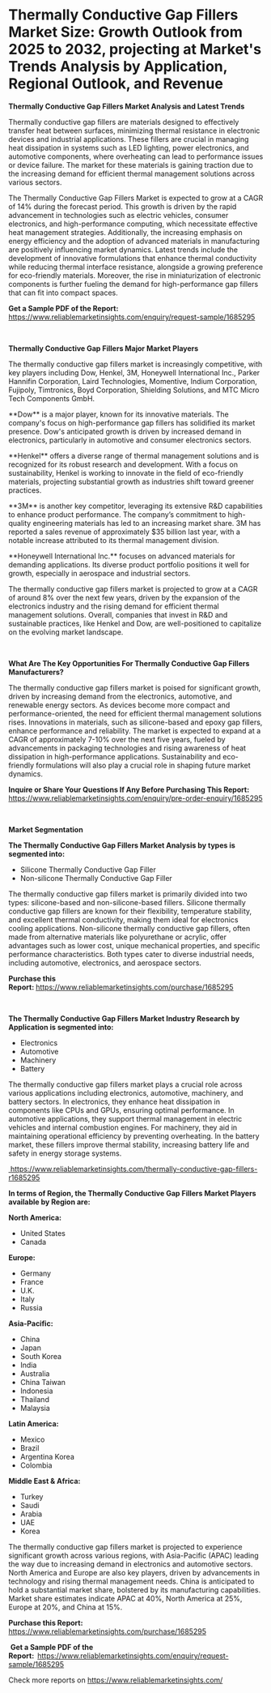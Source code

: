 <p><h1>Thermally Conductive Gap Fillers Market Size: Growth Outlook from 2025 to 2032, projecting at Market's Trends Analysis by Application, Regional Outlook, and Revenue</h1></p><p><strong>Thermally Conductive Gap Fillers Market Analysis and Latest Trends</strong></p>
<p><p>Thermally conductive gap fillers are materials designed to effectively transfer heat between surfaces, minimizing thermal resistance in electronic devices and industrial applications. These fillers are crucial in managing heat dissipation in systems such as LED lighting, power electronics, and automotive components, where overheating can lead to performance issues or device failure. The market for these materials is gaining traction due to the increasing demand for efficient thermal management solutions across various sectors.</p><p>The Thermally Conductive Gap Fillers Market is expected to grow at a CAGR of 14% during the forecast period. This growth is driven by the rapid advancement in technologies such as electric vehicles, consumer electronics, and high-performance computing, which necessitate effective heat management strategies. Additionally, the increasing emphasis on energy efficiency and the adoption of advanced materials in manufacturing are positively influencing market dynamics. Latest trends include the development of innovative formulations that enhance thermal conductivity while reducing thermal interface resistance, alongside a growing preference for eco-friendly materials. Moreover, the rise in miniaturization of electronic components is further fueling the demand for high-performance gap fillers that can fit into compact spaces.</p></p>
<p><strong>Get a Sample PDF of the Report:&nbsp;</strong> <a href="https://www.reliablemarketinsights.com/enquiry/request-sample/1685295?utm_campaign=2792&utm_medium=2&utm_source=Github&utm_content=ia&utm_term=26032025&utm_id=thermally-conductive-gap-fillers">https://www.reliablemarketinsights.com/enquiry/request-sample/1685295</a></p>
<p>&nbsp;</p>
<p><strong>Thermally Conductive Gap Fillers Major Market Players</strong></p>
<p><p>The thermally conductive gap fillers market is increasingly competitive, with key players including Dow, Henkel, 3M, Honeywell International Inc., Parker Hannifin Corporation, Laird Technologies, Momentive, Indium Corporation, Fujipoly, Timtronics, Boyd Corporation, Shielding Solutions, and MTC Micro Tech Components GmbH.</p><p>**Dow** is a major player, known for its innovative materials. The company's focus on high-performance gap fillers has solidified its market presence. Dow's anticipated growth is driven by increased demand in electronics, particularly in automotive and consumer electronics sectors.</p><p>**Henkel** offers a diverse range of thermal management solutions and is recognized for its robust research and development. With a focus on sustainability, Henkel is working to innovate in the field of eco-friendly materials, projecting substantial growth as industries shift toward greener practices.</p><p>**3M** is another key competitor, leveraging its extensive R&D capabilities to enhance product performance. The company’s commitment to high-quality engineering materials has led to an increasing market share. 3M has reported a sales revenue of approximately $35 billion last year, with a notable increase attributed to its thermal management division.</p><p>**Honeywell International Inc.** focuses on advanced materials for demanding applications. Its diverse product portfolio positions it well for growth, especially in aerospace and industrial sectors.</p><p>The thermally conductive gap fillers market is projected to grow at a CAGR of around 8% over the next few years, driven by the expansion of the electronics industry and the rising demand for efficient thermal management solutions. Overall, companies that invest in R&D and sustainable practices, like Henkel and Dow, are well-positioned to capitalize on the evolving market landscape.</p></p>
<p>&nbsp;</p>
<p><strong>What Are The Key Opportunities For Thermally Conductive Gap Fillers Manufacturers?</strong></p>
<p><p>The thermally conductive gap fillers market is poised for significant growth, driven by increasing demand from the electronics, automotive, and renewable energy sectors. As devices become more compact and performance-oriented, the need for efficient thermal management solutions rises. Innovations in materials, such as silicone-based and epoxy gap fillers, enhance performance and reliability. The market is expected to expand at a CAGR of approximately 7-10% over the next five years, fueled by advancements in packaging technologies and rising awareness of heat dissipation in high-performance applications. Sustainability and eco-friendly formulations will also play a crucial role in shaping future market dynamics.</p></p>
<p><strong>Inquire or Share Your Questions If Any Before Purchasing This Report:</strong> <a href="https://www.reliablemarketinsights.com/enquiry/pre-order-enquiry/1685295?utm_campaign=2792&utm_medium=2&utm_source=Github&utm_content=ia&utm_term=26032025&utm_id=thermally-conductive-gap-fillers">https://www.reliablemarketinsights.com/enquiry/pre-order-enquiry/1685295</a></p>
<p>&nbsp;</p>
<p><strong>Market Segmentation</strong></p>
<p><strong>The Thermally Conductive Gap Fillers Market Analysis by types is segmented into:</strong></p>
<p><ul><li>Silicone Thermally Conductive Gap Filler</li><li>Non-silicone Thermally Conductive Gap Filler</li></ul></p>
<p><p>The thermally conductive gap fillers market is primarily divided into two types: silicone-based and non-silicone-based fillers. Silicone thermally conductive gap fillers are known for their flexibility, temperature stability, and excellent thermal conductivity, making them ideal for electronics cooling applications. Non-silicone thermally conductive gap fillers, often made from alternative materials like polyurethane or acrylic, offer advantages such as lower cost, unique mechanical properties, and specific performance characteristics. Both types cater to diverse industrial needs, including automotive, electronics, and aerospace sectors.</p></p>
<p><strong>Purchase this Report:&nbsp;</strong><a href="https://www.reliablemarketinsights.com/purchase/1685295?utm_campaign=2792&utm_medium=2&utm_source=Github&utm_content=ia&utm_term=26032025&utm_id=thermally-conductive-gap-fillers">https://www.reliablemarketinsights.com/purchase/1685295</a></p>
<p>&nbsp;</p>
<p><strong>The Thermally Conductive Gap Fillers Market Industry Research by Application is segmented into:</strong></p>
<p><ul><li>Electronics</li><li>Automotive</li><li>Machinery</li><li>Battery</li></ul></p>
<p><p>The thermally conductive gap fillers market plays a crucial role across various applications including electronics, automotive, machinery, and battery sectors. In electronics, they enhance heat dissipation in components like CPUs and GPUs, ensuring optimal performance. In automotive applications, they support thermal management in electric vehicles and internal combustion engines. For machinery, they aid in maintaining operational efficiency by preventing overheating. In the battery market, these fillers improve thermal stability, increasing battery life and safety in energy storage systems.</p></p>
<p><a href="https://www.reliablemarketinsights.com/thermally-conductive-gap-fillers-r1685295?utm_campaign=2792&utm_medium=2&utm_source=Github&utm_content=ia&utm_term=26032025&utm_id=thermally-conductive-gap-fillers">&nbsp;https://www.reliablemarketinsights.com/thermally-conductive-gap-fillers-r1685295</a></p>
<p><strong>In terms of Region, the Thermally Conductive Gap Fillers Market Players available by Region are:</strong></p>
<p>
    <p> <strong> North America: </strong>
        <ul>
            <li>United States</li>
            <li>Canada</li>
        </ul>
        </p> 
    <p> <strong> Europe: </strong>
        <ul>
            <li>Germany</li>
            <li>France</li>
            <li>U.K.</li>
            <li>Italy</li>
            <li>Russia</li>
        </ul>
        </p> 
    <p> <strong> Asia-Pacific: </strong>
        <ul>
            <li>China</li>
            <li>Japan</li>
            <li>South Korea</li>
            <li>India</li>
            <li>Australia</li>
            <li>China Taiwan</li>
            <li>Indonesia</li>
            <li>Thailand</li>
            <li>Malaysia</li>
        </ul>
        </p> 
    <p> <strong> Latin America: </strong>
        <ul>
            <li>Mexico</li>
            <li>Brazil</li>
            <li>Argentina Korea</li>
            <li>Colombia</li>
        </ul>
        </p> 
    <p> <strong> Middle East & Africa: </strong>
        <ul>
            <li>Turkey</li>
            <li>Saudi</li>
            <li>Arabia</li>
            <li>UAE</li>
            <li>Korea</li>
        </ul>
    </p>
    </p>
<p><p>The thermally conductive gap fillers market is projected to experience significant growth across various regions, with Asia-Pacific (APAC) leading the way due to increasing demand in electronics and automotive sectors. North America and Europe are also key players, driven by advancements in technology and rising thermal management needs. China is anticipated to hold a substantial market share, bolstered by its manufacturing capabilities. Market share estimates indicate APAC at 40%, North America at 25%, Europe at 20%, and China at 15%.</p></p>
<p><strong>Purchase this Report: </strong><a href="https://www.reliablemarketinsights.com/purchase/1685295?utm_campaign=2792&utm_medium=2&utm_source=Github&utm_content=ia&utm_term=26032025&utm_id=thermally-conductive-gap-fillers">https://www.reliablemarketinsights.com/purchase/1685295</a></p>
<p>&nbsp;<strong>Get a Sample PDF of the Report:&nbsp;&nbsp;</strong><a href="https://www.reliablemarketinsights.com/enquiry/request-sample/1685295?utm_campaign=2792&utm_medium=2&utm_source=Github&utm_content=ia&utm_term=26032025&utm_id=thermally-conductive-gap-fillers">https://www.reliablemarketinsights.com/enquiry/request-sample/1685295</a></p>
<p><strong></strong></p>
<p>Check more reports on <a href="https://www.reliablemarketinsights.com/?utm_campaign=2792&utm_medium=2&utm_source=Github&utm_content=ia&utm_term=26032025&utm_id=thermally-conductive-gap-fillers">https://www.reliablemarketinsights.com/</a></p>